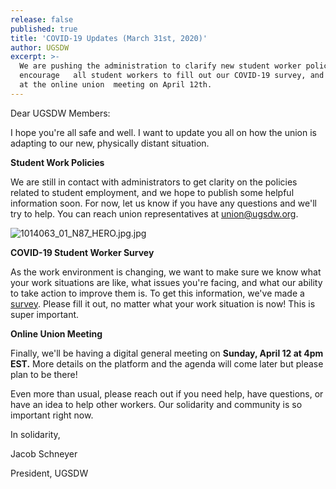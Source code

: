 ```yaml
---
release: false
published: true
title: 'COVID-19 Updates (March 31st, 2020)'
author: UGSDW
excerpt: >-
  We are pushing the administration to clarify new student worker policies. We
  encourage   all student workers to fill out our COVID-19 survey, and join us
  at the online union  meeting on April 12th.
---
```

Dear UGSDW Members:

I hope you're all safe and well. I want to update you all on how the union is adapting to our new, physically distant situation. 

**Student Work Policies**

We are still in contact with administrators to get clarity on the policies related to student employment, and we hope to publish some helpful information soon. For now, let us know if you have any questions and we'll try to help. You can reach union representatives at union@ugsdw.org. 

![1014063_01_N87_HERO.jpg.jpg]({{site.baseurl}}/assets/news/1014063_01_N87_HERO.jpg.jpg)

**COVID-19 Student Worker Survey**

As the work environment is changing, we want to make sure we know what your work situations are like, what issues you're facing, and what our ability to take action to improve them is. To get this information, we've made a [survey](https://forms.gle/efvfjbrB4NHq3Vpn7). Please fill it out, no matter what your work situation is now! This is super important.

**Online Union Meeting**

Finally, we'll be having a digital general meeting on **Sunday, April 12 at 4pm EST.** More details on the platform and the agenda will come later but please plan to be there! 

Even more than usual, please reach out if you need help, have questions, or have an idea to help other workers. Our solidarity and community is so important right now.

In solidarity,

Jacob Schneyer 

President, UGSDW
